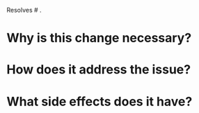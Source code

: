 Resolves # .

# Why is this change necessary?

# How does it address the issue?

# What side effects does it have?
